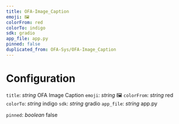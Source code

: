 ```yaml
---
title: OFA-Image_Caption
emoji: 🖼
colorFrom: red
colorTo: indigo
sdk: gradio
app_file: app.py
pinned: false
duplicated_from: OFA-Sys/OFA-Image_Caption
---
```

# Configuration
`title`: _string_
OFA Image Caption
`emoji`: _string_
🖼
`colorFrom`: _string_
red
`colorTo`: _string_
indigo
`sdk`: _string_
gradio
`app_file`: _string_
app.py

`pinned`: _boolean_
false